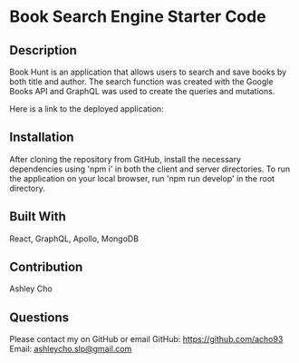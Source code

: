 # Book Search Engine Starter Code

## Description
Book Hunt is an application that allows users to search and save books by both title and author. The search function was created with the Google Books API and GraphQL was used to create the queries and mutations.

Here is a link to the deployed application: 



## Installation
After cloning the repository from GitHub, install the necessary dependencies using 'npm i' in both the client and server directories. To run the application on your local browser, run 'npm run develop' in the root directory.

## Built With
React, GraphQL, Apollo, MongoDB

## Contribution
Ashley Cho

## Questions
Please contact my on GitHub or email
GitHub: https://github.com/acho93
Email: ashleycho.slp@gmail.com
